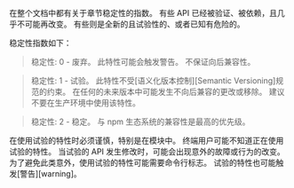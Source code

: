 
<!--type=misc-->

在整个文档中都有关于章节稳定性的指数。 
有些 API 已经被验证、被依赖，且几乎不可能再改变。
有些则是全新的且试验性的、或者已知有危险的。

稳定性指数如下：

> 稳定性: 0 - 废弃。
> 此特性可能会触发警告。
> 不保证向后兼容性。

<!-- separator -->

> 稳定性: 1 - 试验。
> 此特性不受[语义化版本控制][Semantic Versioning]规范的约束。
> 在任何的未来版本中可能发生不向后兼容的更改或移除。
> 建议不要在生产环境中使用该特性。

<!-- separator -->

> 稳定性: 2 - 稳定。
> 与 npm 生态系统的兼容性是最高的优先级。

在使用试验的特性时必须谨慎，特别是在模块中。
终端用户可能不知道正在使用试验的特性。
当试验的 API 发生修改时，可能会出现意外的故障或行为的改变。
为了避免此类意外，使用试验的特性可能需要命令行标志。
试验的特性也可能触发[警告][warning]。

